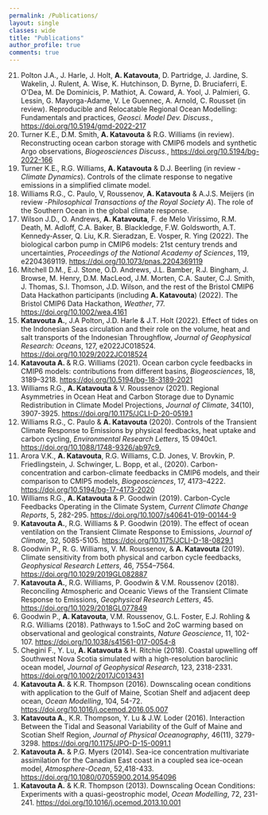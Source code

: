 ```yaml
---
permalink: /Publications/
layout: single
classes: wide
title: "Publications"
author_profile: true
comments: true
---
```


<ol reversed>  
<li>Polton J.A., J. Harle, J. Holt, <b>A. Katavouta</b>, D. Partridge, J. Jardine, S. Wakelin, J. Rulent, A. Wise, K. Hutchinson, D. Byrne, D. Bruciaferri, E. O'Dea, M. De Dominicis, P. Mathiot, A. Coward, A. Yool, J. Palmieri, G. Lessin, G. Mayorga-Adame, V. Le Guennec, A. Arnold, C. Rousset (in review). Reproducible and Relocatable Regional Ocean Modelling: Fundamentals and practices, <i>Geosci. Model Dev. Discuss.</i>, <a href="https://doi.org/10.5194/gmd-2022-217">https://doi.org/10.5194/gmd-2022-217</a></li>
  
<li>Turner K.E., D.M. Smith, <b>A. Katavouta</b> & R.G. Williams (in review). Reconstructing ocean carbon storage with CMIP6 models and synthetic Argo observations, <i>Biogeosciences Discuss.</i>, <a href="https://doi.org/10.5194/bg-2022-166">https://doi.org/10.5194/bg-2022-166</a></li>
  
<li>Turner K.E., R.G. Williams, <b>A. Katavouta</b> & D.J. Beerling (in review - <i>Climate Dynamics</i>). Controls of the climate response to negative emissions in a simplified climate model.</li>
 
<li>Williams R.G., C. Paulo, V, Roussenov, <b>A. Katavouta</b> & A.J.S. Meijers (in review -<i>Philosophical Transactions of the Royal Society A</i>). The role of the Southern Ocean in the global climate response.</li>

<li>Wilson J.D., O. Andrews, <b>A. Katavouta</b>, F. de Melo Viríssimo, R.M. Death, M. Adloff, C.A. Baker, B. Blackledge, F.W. Goldsworth, A.T. Kennedy-Asser, Q. Liu, K.R. Sieradzan, E. Vosper, R. Ying (2022). The biological carbon pump in CMIP6 models: 21st century trends and uncertainties, <i>Proceedings of the National Academy of Sciences</i>,  119, e2204369119. <a href="https://doi.org/10.1073/pnas.2204369119">https://doi.org/10.1073/pnas.2204369119</a></li>
 
<li>Mitchell D.M., E.J. Stone, O.D. Andrews, J.L. Bamber, R.J. Bingham, J. Browse, M. Henry, D.M. MacLeod, J.M. Morten, C.A. Sauter, C.J. Smith, J. Thomas, S.I. Thomson, J.D. Wilson, and the rest of the Bristol CMIP6 Data Hackathon participants (including <b>A. Katavouta</b>) (2022). The Bristol CMIP6 Data Hackathon, <i>Weather</i>,  77. <a href="https://doi.org/10.1002/wea.4161">https://doi.org/10.1002/wea.4161</a></li>

<li><b>Katavouta A.</b>, J.A Polton, J.D. Harle & J.T. Holt (2022). Effect of tides on the Indonesian Seas circulation and their role on the volume, heat and salt transports of the Indonesian Throughflow, <i>Journal of Geophysical Research: Oceans</i>,  127, e2022JC018524. <a href="https://doi.org/10.1029/2022JC018524">https://doi.org/10.1029/2022JC018524</a></li>
 
<li><b>Katavouta A. </b> & R.G. Williams (2021). Ocean carbon cycle feedbacks in CMIP6 models: contributions from different basins, <i>Biogeosciences</i>, 18, 3189–3218. <a href="https://doi.org/10.5194/bg-18-3189-2021">https://doi.org/10.5194/bg-18-3189-2021</a></li>
 
<li>Williams R.G., <b>A. Katavouta</b> & V. Roussenov (2021). Regional Asymmetries in Ocean Heat and Carbon Storage due to Dynamic Redistribution in Climate Model Projections, <i>Journal of Climate</i>, 34(10), 3907-3925. <a href="https://doi.org/10.1175/JCLI-D-20-0519.1">https://doi.org/10.1175/JCLI-D-20-0519.1</a></li>

<li>Williams R.G., C. Paulo & <b>A. Katavouta</b> (2020). Controls of the Transient Climate Response to Emissions by physical feedbacks, heat uptake and carbon cycling, <i>Environmental Research Letters</i>, 15 0940c1. <a href="https://doi.org/10.1088/1748-9326/ab97c9">https://doi.org/10.1088/1748-9326/ab97c9.</a></li>

<li>Arora V.K., <b>A. Katavouta</b>, R.G. Williams, C.D. Jones, V. Brovkin, P. Friedlingstein, J. Schwinger, L. Bopp, et al., (2020). Carbon-concentration and carbon-climate feedbacks in CMIP6 models, and their comparison to CMIP5 models, <i>Biogeosciences</i>, 17, 4173–4222. <a href="https://doi.org/10.5194/bg-17-4173-2020">https://doi.org/10.5194/bg-17-4173-2020</a></li>  

<li>Williams R.G., <b>A. Katavouta</b> & P. Goodwin (2019). Carbon-Cycle Feedbacks Operating in the Climate System, <i>Current Climate Change Reports</i>, 5, 282-295. <a href="https://doi.org/10.1007/s40641-019-00144-9">https://doi.org/10.1007/s40641-019-00144-9</a></li>

<li><b>Katavouta A.</b>, R.G. Williams & P. Goodwin (2019). The effect of ocean ventilation on the Transient Climate Response to Emissions, <i>Journal of Climate</i>, 32, 5085-5105. <a href="https://doi.org/10.1175/JCLI-D-18-0829.1">https://doi.org/10.1175/JCLI-D-18-0829.1</a></li>

<li>Goodwin P., R. G. Williams, V. M. Roussenov, & <b>A. Katavouta</b> (2019). Climate sensitivity from both physical and carbon cycle feedbacks, <i>Geophysical Research Letters</i>, 46, 7554–7564. <a href="https://doi.org/10.1029/2019GL082887">https://doi.org/10.1029/2019GL082887</a></li>

<li><b>Katavouta A.</b>, R.G. Williams, P. Goodwin & V.M. Roussenov (2018). Reconciling Atmospheric and Oceanic Views of the Transient Climate Response to Emissions, <i>Geophysical Research Letters</i>, 45. <a href="https://doi.org/10.1029/2018GL077849">https://doi.org/10.1029/2018GL077849</a></li>

<li>Goodwin P., <b>A. Katavouta</b>, V.M. Roussenov, G.L. Foster, E.J. Rohling & R.G. Williams (2018). Pathways to 1.5oC and 2oC warming based on observational and geological constraints, <i>Nature Geoscience</i>, 11, 102-107. <a href="https://doi.org/10.1038/s41561-017-0054-8">https://doi.org/10.1038/s41561-017-0054-8</a></li>

<li>Chegini F., Y. Lu, <b>A. Katavouta</b> & H. Ritchie (2018). Coastal upwelling off Southwest Nova Scotia simulated with a high-resolution baroclinic ocean model, <i>Journal of Geophysical Research</i>, 123, 2318-2331. <a href="https://doi.org/10.1002/2017JC013431">https://doi.org/10.1002/2017JC013431</a></li>

<li><b>Katavouta A.</b> & K.R. Thompson (2016). Downscaling ocean conditions with application to the Gulf of Maine, Scotian Shelf and adjacent deep ocean, <i>Ocean Modelling</i>, 104, 54-72. <a href="https://doi.org/10.1016/j.ocemod.2016.05.007">https://doi.org/10.1016/j.ocemod.2016.05.007</a></li>

<li><b>Katavouta A.</b>, K.R. Thompson, Y. Lu & J.W. Loder (2016). Interaction Between the Tidal and Seasonal Variability of the Gulf of Maine and Scotian Shelf Region, <i>Journal of Physical Oceanography</i>, 46(11), 3279-3298. <a href="https://doi.org/10.1175/JPO-D-15-0091.1">https://doi.org/10.1175/JPO-D-15-0091.1</a></li>

<li><b>Katavouta A.</b> & P.G. Myers (2014). Sea-ice concentration multivariate assimilation for the Canadian East coast in a coupled sea ice-ocean model, <i>Atmosphere-Ocean</i>, 52,418-433. <a href="https://doi.org/10.1080/07055900.2014.954096">https://doi.org/10.1080/07055900.2014.954096</a></li>

<li><b>Katavouta A.</b> & K.R. Thompson (2013). Downscaling Ocean Conditions: Experiments with a quasi-geostrophic model, <i>Ocean Modelling</i>, 72, 231-241. <a href="https://doi.org/10.1016/j.ocemod.2013.10.001">https://doi.org/10.1016/j.ocemod.2013.10.001</a></li>
</ol>

